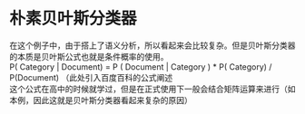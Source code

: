 # 朴素贝叶斯分类器
在这个例子中，由于搭上了语义分析，所以看起来会比较复杂。但是贝叶斯分类器的本质是贝叶斯公式也就是条件概率的使用。  
P( Category | Document) = P ( Document | Category ) * P( Category) / P(Document) （此处引入百度百科的公式阐述  
这个公式在高中的时候就学过，但是在正式使用下一般会结合矩阵运算来进行（如本例，因此这就是贝叶斯分类器看起来复杂的原因）  
